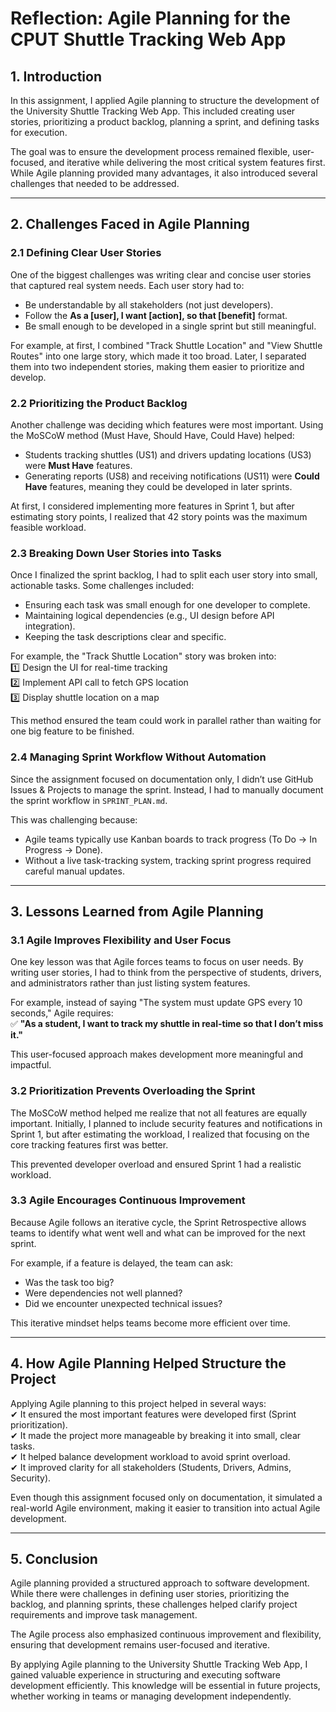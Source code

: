 # Reflection: Agile Planning for the CPUT Shuttle Tracking Web App  

## **1. Introduction**  
In this assignment, I applied Agile planning to structure the development of the University Shuttle Tracking Web App. This included creating user stories, prioritizing a product backlog, planning a sprint, and defining tasks for execution.  

The goal was to ensure the development process remained flexible, user-focused, and iterative while delivering the most critical system features first. While Agile planning provided many advantages, it also introduced several challenges that needed to be addressed.  

---

## **2. Challenges Faced in Agile Planning**  

### **2.1 Defining Clear User Stories**  
One of the biggest challenges was writing clear and concise user stories that captured real system needs. Each user story had to:  
- Be understandable by all stakeholders (not just developers).  
- Follow the **As a [user], I want [action], so that [benefit]** format.  
- Be small enough to be developed in a single sprint but still meaningful.  

For example, at first, I combined "Track Shuttle Location" and "View Shuttle Routes" into one large story, which made it too broad. Later, I separated them into two independent stories, making them easier to prioritize and develop.  

### **2.2 Prioritizing the Product Backlog**  
Another challenge was deciding which features were most important. Using the MoSCoW method (Must Have, Should Have, Could Have) helped:  
- Students tracking shuttles (US1) and drivers updating locations (US3) were **Must Have** features.  
- Generating reports (US8) and receiving notifications (US11) were **Could Have** features, meaning they could be developed in later sprints.  

At first, I considered implementing more features in Sprint 1, but after estimating story points, I realized that 42 story points was the maximum feasible workload.  

### **2.3 Breaking Down User Stories into Tasks**  
Once I finalized the sprint backlog, I had to split each user story into small, actionable tasks. Some challenges included:  
- Ensuring each task was small enough for one developer to complete.  
- Maintaining logical dependencies (e.g., UI design before API integration).  
- Keeping the task descriptions clear and specific.  

For example, the "Track Shuttle Location" story was broken into:  
1️⃣ Design the UI for real-time tracking  
2️⃣ Implement API call to fetch GPS location  
3️⃣ Display shuttle location on a map 

This method ensured the team could work in parallel rather than waiting for one big feature to be finished.  

### **2.4 Managing Sprint Workflow Without Automation**  
Since the assignment focused on documentation only, I didn’t use GitHub Issues & Projects to manage the sprint. Instead, I had to manually document the sprint workflow in `SPRINT_PLAN.md`.  

This was challenging because:  
- Agile teams typically use Kanban boards to track progress (To Do → In Progress → Done).  
- Without a live task-tracking system, tracking sprint progress required careful manual updates.  

---

## **3. Lessons Learned from Agile Planning**  

### **3.1 Agile Improves Flexibility and User Focus**  
One key lesson was that Agile forces teams to focus on user needs. By writing user stories, I had to think from the perspective of students, drivers, and administrators rather than just listing system features.  

For example, instead of saying "The system must update GPS every 10 seconds," Agile requires:  
✅ **"As a student, I want to track my shuttle in real-time so that I don’t miss it."**  

This user-focused approach makes development more meaningful and impactful.  

### **3.2 Prioritization Prevents Overloading the Sprint**  
The MoSCoW method helped me realize that not all features are equally important. Initially, I planned to include security features and notifications in Sprint 1, but after estimating the workload, I realized that focusing on the core tracking features first was better.  

This prevented developer overload and ensured Sprint 1 had a realistic workload.  

### **3.3 Agile Encourages Continuous Improvement**  
Because Agile follows an iterative cycle, the Sprint Retrospective allows teams to identify what went well and what can be improved for the next sprint.  

For example, if a feature is delayed, the team can ask:  
- Was the task too big?  
- Were dependencies not well planned?  
- Did we encounter unexpected technical issues?  

This iterative mindset helps teams become more efficient over time.  

---

## **4. How Agile Planning Helped Structure the Project**  
Applying Agile planning to this project helped in several ways:  
✔ It ensured the most important features were developed first (Sprint prioritization).  
✔ It made the project more manageable by breaking it into small, clear tasks.  
✔ It helped balance development workload to avoid sprint overload.  
✔ It improved clarity for all stakeholders (Students, Drivers, Admins, Security).  

Even though this assignment focused only on documentation, it simulated a real-world Agile environment, making it easier to transition into actual Agile development.  

---

## **5. Conclusion**  
Agile planning provided a structured approach to software development. While there were challenges in defining user stories, prioritizing the backlog, and planning sprints, these challenges helped clarify project requirements and improve task management.  

The Agile process also emphasized continuous improvement and flexibility, ensuring that development remains user-focused and iterative.  

By applying Agile planning to the University Shuttle Tracking Web App, I gained valuable experience in structuring and executing software development efficiently. This knowledge will be essential in future projects, whether working in teams or managing development independently.  

